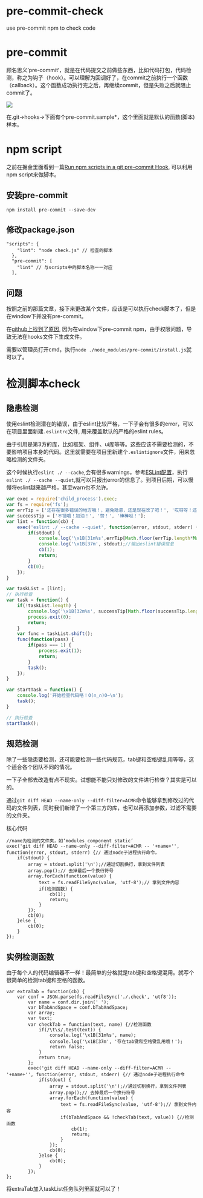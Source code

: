 # pre-commit-check
use pre-commit npm to check code

# pre-commit

顾名思义’pre-commit‘，就是在代码提交之前做些东西，比如代码打包，代码检测，称之为钩子（hook）。可以理解为回调好了，在commit之前执行一个函数（callback）。这个函数成功执行完之后，再继续commit，但是失败之后就阻止commit了。

![](http://7te8kr.com1.z0.glb.clouddn.com/pre_1.png)

在.git->hooks->下面有个pre-commit.sample*，这个里面就是默认的函数(脚本)样本。

# npm script

之前在掘金里面看到一篇[Run npm scripts in a git pre-commit Hook](http://elijahmanor.com/npm-precommit-scripts/), 可以利用npm script来做脚本。

## 安装pre-commit
```
npm install pre-commit --save-dev
```

## 修改package.json
```
"scripts": {
    "lint": "node check.js" // 检查的脚本
  },
  "pre-commit": [
    "lint" // 与scripts中的脚本名称一一对应
  ],
```

## 问题
按照之前的那篇文章，接下来更改某个文件，应该是可以执行check脚本了，但是在window下并没有pre-commit。

在[github上找到了原因](https://github.com/observing/pre-commit/issues/72), 因为在window下pre-commit npm，由于权限问题，导致无法在hooks文件下生成文件。

需要以管理员打开cmd，执行`node ./node_modules/pre-commit/install.js`就可以了。

# 检测脚本check

## 隐患检测
使用eslint检测潜在的错误，由于eslint比较严格，一下子会有很多的error，可以在项目里面新建`.eslintrc`文件, 用来覆盖默认的严格的eslint rules。

由于引用是第3方的库，比如框架、组件、ui库等等。这些应该不需要检测的，不要影响项目本身的代码。这里就需要在项目里新建个`.eslintignore`文件，用来忽略检测的文件夹。

这个时候执行`eslint ./ --cache`,会有很多warnings，参考[ESLint配置](http://eslint.org/docs/user-guide/command-line-interface#handling-warnings)，执行`eslint ./ --cache --quiet`,就可以只报出error的信息了。到项目后期，可以慢慢将eslint越来越严格，甚至warn也不允许。

```javascript
var exec = require('child_process').exec;
var fs = require('fs');
var errTip = ['还存在很多错误的地方哦！，避免隐患，还是现在改了吧！', '哎呀呀！还有错误哦！'];
var successTip = ['不错哦！加油！', '赞！', '棒棒哒！'];
var lint = function(cb) {
    exec('eslint ./ --cache --quiet', function(error, stdout, stderr) {// 通过node子进程执行命令
        if(stdout) {
            console.log('\x1B[31m%s',errTip[Math.floor(errTip.length*Math.random())]);
            console.log('\x1B[37m', stdout);//输出eslint错误信息
            cb(1);
            return;
        }
        cb(0);
    });
}

var taskList = [lint];
// 执行检查
var task = function() {
    if(!taskList.length) {
        console.log('\x1B[32m%s', successTip[Math.floor(successTip.length*Math.random())]);
        process.exit(0);
        return;
    }
    var func = taskList.shift();
    func(function(pass) {
        if(pass === 1) {
            process.exit(1);
            return;
        }
        task();
    });
}

var startTask = function() {
    console.log('开始检查代码咯！O(∩_∩)O~\n');
    task();
}

// 执行检查
startTask();
```

## 规范检测
除了一些隐患要检测，还可能要检测一些代码规范，tab键和空格键乱用等等，这个适合各个团队不同的情况。

一下子全部去改造有点不现实。试想能不能只对修改的文件进行检查？其实是可以的。

通过`git diff HEAD --name-only --diff-filter=ACMR`命令能够拿到修改过的代码的文件列表，同时我们新增了一个第三方的库，也可以再添加参数，过滤不需要的文件夹。

核心代码
```
//name为检测的文件夹，如‘modules component static’
exec('git diff HEAD --name-only --diff-filter=ACMR -- '+name+'', function(error, stdout, stderr) {// 通过node子进程执行命令，
    if(stdout) {
        array = stdout.split('\n');//通过切割换行，拿到文件列表
        array.pop();// 去掉最后一个换行符号
        array.forEach(function(value) {
            text = fs.readFileSync(value, 'utf-8');// 拿到文件内容
            if(检测函数) {
                cb(1);
                return;
            }
        });
        cb(0);
    }else {
        cb(0);
    }
});
```
## 实例检测函数
由于每个人的代码编辑器不一样！最简单的分格就是tab键和空格键混用。就写个很简单的检测tab键和空格的函数。
```
var extraTab = function(cb) {
    var conf = JSON.parse(fs.readFileSync('./.check', 'utf8'));
        var name = conf.dir.join(' ');
        var bTabAndSpace = conf.bTabAndSpace;
        var array;
        var text;
        var checkTab = function(text, name) {//检测函数
            if(/\t\s/.test(text)) {
                console.log('\x1B[31m%s', name);
                console.log('\x1B[37m', '存在tab键和空格键乱用哦！');
                return false;
            }
            return true;
        };
        exec('git diff HEAD --name-only --diff-filter=ACMR -- '+name+'', function(error, stdout, stderr) {// 通过node子进程执行命令
            if(stdout) {
                array = stdout.split('\n');//通过切割换行，拿到文件列表
                array.pop();// 去掉最后一个换行符号
                array.forEach(function(value) {
                    text = fs.readFileSync(value, 'utf-8');// 拿到文件内容
                    if(bTabAndSpace && !checkTab(text, value)) {//检测函数
                        cb(1);
                        return;
                    }
                });
                cb(0);
            }else {
                cb(0);
            }
        });
};
```
将extraTab加入taskList任务队列里面就可以了！